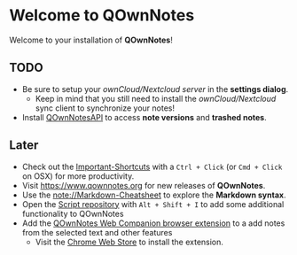 Welcome to QOwnNotes
====================

Welcome to your installation of **QOwnNotes**!

## TODO

- Be sure to setup your *ownCloud/Nextcloud server* in the **settings dialog**.
    - Keep in mind that you still need to install the *ownCloud/Nextcloud* sync client to synchronize your notes! 
- Install [QOwnNotesAPI](https://apps.owncloud.com/content/show.php?content=173817) to access **note versions** and **trashed notes**.

## Later

- Check out the [Important-Shortcuts](https://www.qownnotes.org/shortcuts/QOwnNotes) with a `Ctrl + Click` (or `Cmd + Click` on OSX) for more productivity.
- Visit <https://www.qownnotes.org> for new releases of **QOwnNotes**.
- Use the <note://Markdown-Cheatsheet> to explore the **Markdown syntax**.
- Open the [Script repository](https://github.com/qownnotes/scripts) with `Alt + Shift + I` to add some additional functionality to QOwnNotes
- Add the [QOwnNotes Web Companion browser extension](https://github.com/qownnotes/web-companion)
  to a add notes from the selected text and other features
    - Visit the [Chrome Web Store](https://chrome.google.com/webstore/detail/qownnotes-web-companion/pkgkfnampapjbopomdpnkckbjdnpkbkp)
      to install the extension.
